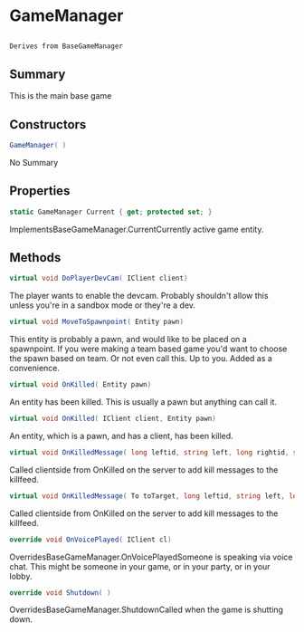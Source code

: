 # GameManager

## 
```c#
Derives from BaseGameManager
```

## Summary

This is the main base game
## Constructors

```c#
GameManager( ) 
```
No Summary
## Properties

```c#
static GameManager Current { get; protected set; } 
```
ImplementsBaseGameManager.CurrentCurrently active game entity.
## Methods

```c#
virtual void DoPlayerDevCam( IClient client) 
```
The player wants to enable the devcam. Probably shouldn't allow this
unless you're in a sandbox mode or they're a dev.
```c#
virtual void MoveToSpawnpoint( Entity pawn) 
```
This entity is probably a pawn, and would like to be placed on a spawnpoint.
If you were making a team based game you'd want to choose the spawn based on team.
Or not even call this. Up to you. Added as a convenience.
```c#
virtual void OnKilled( Entity pawn) 
```
An entity has been killed. This is usually a pawn but anything can call it.
```c#
virtual void OnKilled( IClient client, Entity pawn) 
```
An entity, which is a pawn, and has a client, has been killed.
```c#
virtual void OnKilledMessage( long leftid, string left, long rightid, string right, string method) 
```
Called clientside from OnKilled on the server to add kill messages to the killfeed.
```c#
virtual void OnKilledMessage( To toTarget, long leftid, string left, long rightid, string right, string method) 
```
Called clientside from OnKilled on the server to add kill messages to the killfeed.
```c#
override void OnVoicePlayed( IClient cl) 
```
OverridesBaseGameManager.OnVoicePlayedSomeone is speaking via voice chat. This might be someone in your game,
or in your party, or in your lobby.
```c#
override void Shutdown( ) 
```
OverridesBaseGameManager.ShutdownCalled when the game is shutting down.
